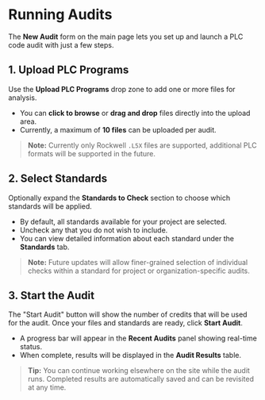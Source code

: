 # Running Audits

The **New Audit** form on the main page lets you set up and launch a PLC code audit with just a few steps. 

## 1. Upload PLC Programs

Use the **Upload PLC Programs** drop zone to add one or more files for analysis.

- You can **click to browse** or **drag and drop** files directly into the upload area.    
- Currently, a maximum of **10 files** can be uploaded per audit.  

> **Note:** Currently only Rockwell `.L5X` files are supported, additional PLC formats will be supported in the future.

## 2. Select Standards

Optionally expand the **Standards to Check** section to choose which standards will be applied.

- By default, all standards available for your project are selected.  
- Uncheck any that you do not wish to include.  
- You can view detailed information about each standard under the **Standards** tab.  

> **Note:** Future updates will allow finer-grained selection of individual checks within a standard for project or organization-specific audits.

## 3. Start the Audit

The "Start Audit" button will show the number of credits that will be used for the audit. Once your files and standards are ready, click **Start Audit**.
 
- A progress bar will appear in the **Recent Audits** panel showing real-time status.  
- When complete, results will be displayed in the **Audit Results** table.

> **Tip:** You can continue working elsewhere on the site while the audit runs. Completed results are automatically saved and can be revisited at any time.
